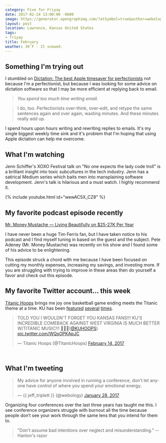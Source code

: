 ```yaml
---
category: Five for Friyay
date: 2017-02-24 13:00:00 -0600
image: https://generator.opengraphimg.com/?atSymbol=true&author=webology&authorSize=text-2xl&tags=friyay&title=February
layout: post
location: Lawrence, Kansas United States
tags:
- friyay
title: February
weather: 39˚F - It snowed.
---
```


## Something I'm trying out

I stumbled on [Dictation: The best Apple timesaver for perfectionists](https://medium.com/@boliver/dictation-the-best-apple-timesaver-for-perfectionists-d8eb2a72de03#.mb4ans6qa) not because I'm a perfectionist, but because I was looking for some advice on dictation software so that I may be more efficient at replying back to email.

> *You spend too much time writing email.*

> I do, too. Perfectionists over-think, over-edit, and retype the same sentences again and over again, wasting minutes. And these minutes really add up.

I spend hours upon hours writing and rewriting replies to emails. It's my single biggest weekly time sink and it's problem that I'm hoping that using Apple dictation can help me overcome. 

## What I'm watching

Jenn Schiffer's XOXO Festival talk on "No one expects the lady code troll" is a brilliant insight into toxic subcultures in the tech industry. Jenn has a satirical Medium series which baits men into mansplaining software development. Jenn's talk is hilarious and a must watch. I highly recommend it.

{% include youtube.html id="wewAC5X_CZ8" %}

## My favorite podcast episode recently

[Mr. Money Mustache — Living Beautifully on $25-27K Per Year](http://tim.blog/2017/02/13/mr-money-mustache/)

I have never been a huge Tim Ferris fan, but I have taken notice to his podcast and I find myself tuning in based on the guest and the subject. Pete Adeney (Mr. Money Mustache) was recently on his show and I found some of his advice to be enlightening. 

This episode struck a chord with me because I have been focused on cutting my monthly expenses, increasing my savings, and investing more. If you are struggling with trying to improve in these areas then do yourself a favor and check out this episode.

## My favorite Twitter account... this week

[Titanic Hoops](https://twitter.com/TitanicHoops) brings me joy one basketball game ending meets the Titanic theme at a time. KU has been [featured](https://twitter.com/TitanicHoops/status/828746492424896512) [several](https://twitter.com/TitanicHoops/status/827995033882206208) [times](https://twitter.com/TitanicHoops/status/831418076327448576).

<p><blockquote class="twitter-tweet" data-lang="en"><p lang="en" dir="ltr">TOLD YOU I WOULDN&#39;T FORGET YOU KANSAS FANS!!! KU&#39;S INCREDIBLE COMEBACK AGAINST WEST VIRGINIA IS MUCH BETTER W/TITANIC MUSIC!!! 🏀🚢🎼(<a href="https://twitter.com/KUHoops">@KUHOOPS</a>) <a href="https://t.co/WQsOPKApJC">pic.twitter.com/WQsOPKApJC</a></p>&mdash; Titanic Hoops (@TitanicHoops) <a href="https://twitter.com/TitanicHoops/status/831418076327448576">February 14, 2017</a></blockquote>
</p>

<br>

## What I'm tweeting

<p><blockquote class="twitter-tweet" data-lang="en"><p lang="en" dir="ltr">My advice for anyone involved in running a conference, don&#39;t let anyone have control of where you spend your emotional energy.</p>&mdash; {{ jeff_triplett }} (@webology) <a href="https://twitter.com/webology/status/825371945202044930">January 28, 2017</a></blockquote></p>

Organizing four conferences over the last three years has taught me this. I see conference organizers struggle with burnout all the time because people don’t see your work through the same lens that you intend for them to.

> "Don't assume bad intentions over neglect and misunderstanding." -- Hanlon's razor

<script async src="//platform.twitter.com/widgets.js" charset="utf-8"></script>